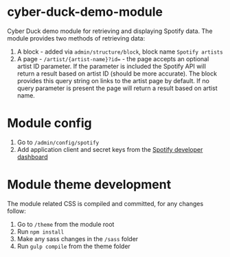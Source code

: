 # cyber-duck-demo-module
Cyber Duck demo module for retrieving and displaying Spotify data. The module provides two methods of retrieving data:
1. A block - added via `admin/structure/block`, block name `Spotify artists`
1. A page - `/artist/{artist-name}?id=` - the page accepts an optional artist ID parameter. If the parameter is included the Spotify API will return a result based on artist ID (should be more accurate). The block provides this query string on links to the artist page by default. If no query parameter is present the page will return a result based on artist name.

# Module config
1. Go to `/admin/config/spotify`
1. Add application client and secret keys from the [Spotify developer dashboard](https://developer.spotify.com/dashboard)

# Module theme development
The module related CSS is compiled and committed, for any changes follow:
1. Go to `/theme` from the module root
1. Run `npm install`
1. Make any sass changes in the `/sass` folder 
1. Run `gulp compile` from the theme folder
